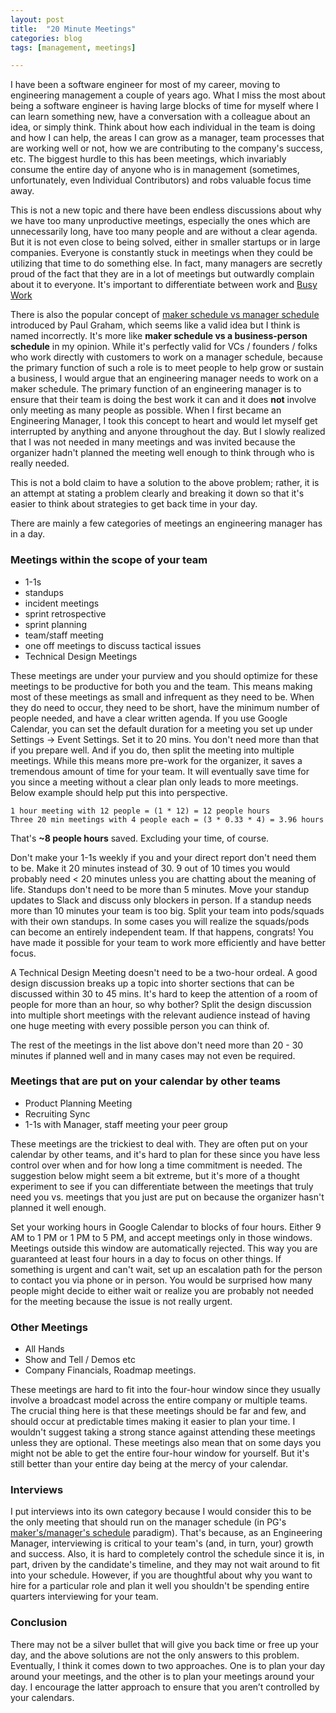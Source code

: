 ```yaml
---
layout: post
title:  "20 Minute Meetings"
categories: blog
tags: [management, meetings]

---
```


I have been a software engineer for most of my career, moving to engineering management a couple of years ago. What I miss the most about being a software engineer is having large blocks of time for myself where I can learn something new, have a conversation with a colleague about an idea, or simply think. Think about how each individual in the team is doing and how I can help, the areas I can grow as a manager, team processes that are working well or not, how we are contributing to the company's success, etc. The biggest hurdle to this has been meetings, which invariably consume the entire day of anyone who is in management (sometimes, unfortunately, even Individual Contributors) and robs valuable focus time away.

This is not a new topic and there have been endless discussions about why we have too many unproductive meetings, especially the ones which are unnecessarily long, have too many people and are without a clear agenda. But it is not even close to being solved, either in smaller startups or in large companies. Everyone is constantly stuck in meetings when they could be utilizing that time to do something else. In fact, many managers are secretly proud of the fact that they are in a lot of meetings but outwardly complain about it to everyone. It's important to differentiate between work and [Busy Work](https://www.merriam-webster.com/dictionary/busywork)

There is also the popular concept of [maker schedule vs manager schedule](http://www.paulgraham.com/makersschedule.html) introduced by Paul Graham, which seems like a valid idea but I think is named incorrectly. It's more like **maker schedule vs a business-person schedule** in my opinion. While it's perfectly valid for VCs / founders / folks who work directly with customers to work on a manager schedule, because the primary function of such a role is to meet people to help grow or sustain a business, I would argue that an engineering manager needs to work on a maker schedule. The primary function of an engineering manager is to ensure that their team is doing the best work it can and it does **not** involve only meeting as many people as possible. When I first became an Engineering Manager, I took this concept to heart and would let myself get interrupted by anything and anyone throughout the day. But I slowly realized that I was not needed in many meetings and was invited because the organizer hadn't planned the meeting well enough to think through who is really needed.

This is not a bold claim to have a solution to the above problem; rather, it is an attempt at stating a problem clearly and breaking it down so that it's easier to think about strategies to get back time in your day. 

There are mainly a few categories of meetings an engineering manager has in a day.

### Meetings within the scope of your team
- 1-1s
- standups
- incident meetings
- sprint retrospective
- sprint planning
- team/staff meeting
- one off meetings to discuss tactical issues
- Technical Design Meetings

These meetings are under your purview and you should optimize for these meetings to be productive for both you and the team. This means making most of these meetings as small and infrequent as they need to be. When they do need to occur, they need to be short, have the minimum number of people needed, and have a clear written agenda. If you use Google Calendar, you can set the default duration for a meeting you set up under Settings -> Event Settings. Set it to 20 mins. You don't need more than that if you prepare well. And if you do, then split the meeting into multiple meetings. While this means more pre-work for the organizer, it saves a tremendous amount of time for your team. It will eventually save time for you since a meeting without a clear plan only leads to more meetings. Below example should help put this into perspective.

```
1 hour meeting with 12 people = (1 * 12) = 12 people hours
Three 20 min meetings with 4 people each = (3 * 0.33 * 4) = 3.96 hours
```

That's **~8 people hours** saved. Excluding your time, of course.

Don't make your 1-1s weekly if you and your direct report don't need them to be. Make it 20 minutes instead of 30. 9 out of 10 times you would probably need < 20 minutes unless you are chatting about the meaning of life. Standups don't need to be more than 5 minutes. Move your standup updates to Slack and discuss only blockers in person. If a standup needs more than 10 minutes your team is too big. Split your team into pods/squads with their own standups. In some cases you will realize the squads/pods can become an entirely independent team. If that happens, congrats! You have made it possible for your team to work more efficiently and have better focus.

A Technical Design Meeting doesn't need to be a two-hour ordeal. A good design discussion breaks up a topic into shorter sections that can be discussed within 30 to 45 mins. It's hard to keep the attention of a room of people for more than an hour, so why bother? Split the design discussion into multiple short meetings with the relevant audience instead of having one huge meeting with every possible person you can think of. 

The rest of the meetings in the list above don't need more than 20 - 30 minutes if planned well and in many cases may not even be required.

### Meetings that are put on your calendar by other teams
- Product Planning Meeting
- Recruiting Sync
- 1-1s with Manager, staff meeting your peer group

These meetings are the trickiest to deal with. They are often put on your calendar by other teams, and it's hard to plan for these since you have less control over when and for how long a time commitment is needed. The suggestion below might seem a bit extreme, but it's more of a thought experiment to see if you can differentiate between the meetings that truly need you vs. meetings that you just are put on because the organizer hasn't planned it well enough.

Set your working hours in Google Calendar to blocks of four hours. Either 9 AM to 1 PM or 1 PM to 5 PM, and accept meetings only in those windows. Meetings outside this window are automatically rejected. This way you are guaranteed at least four hours in a day to focus on other things. If something is urgent and can't wait, set up an escalation path for the person to contact you via phone or in person. You would be surprised how many people might decide to either wait or realize you are probably not needed for the meeting because the issue is not really urgent.

### Other Meetings
- All Hands
- Show and Tell / Demos etc
- Company Financials, Roadmap meetings.

These meetings are hard to fit into the four-hour window since they usually involve a broadcast model across the entire company or multiple teams. The crucial thing here is that these meetings should be far and few, and should occur at predictable times making it easier to plan your time. I wouldn't suggest taking a strong stance against attending these meetings unless they are optional. These meetings also mean that on some days you might not be able to get the entire four-hour window for yourself. But it's still better than your entire day being at the mercy of your calendar.

### Interviews

I put interviews into its own category because I would consider this to be the only meeting that should run on the manager schedule (in PG's [maker's/manager's schedule](http://www.paulgraham.com/makersschedule.html) paradigm). That's because, as an Engineering Manager, interviewing is critical to your team's (and, in turn, your) growth and success. Also, it is hard to completely control the schedule since it is, in part, driven by the candidate's timeline, and they may not wait around to fit into your schedule. However, if you are thoughtful about why you want to hire for a particular role and plan it well you shouldn't be spending entire quarters interviewing for your team.

### Conclusion

There may not be a silver bullet that will give you back time or free up your day, and the above solutions are not the only answers to this problem. Eventually, I think it comes down to two approaches. One is to plan your day around your meetings, and the other is to plan your meetings around your day. I encourage the latter approach to ensure that you aren’t controlled by your calendars.

